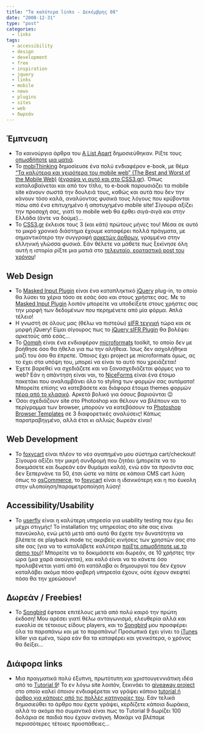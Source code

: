 ```yaml
---
title: "Τα καλύτερα links - Δεκέμβρης 08"
date: "2008-12-31"
type: "post"
categories:
  - links
tags:
  - accessibility
  - design
  - development
  - free
  - inspiration
  - jquery
  - links
  - mobile
  - news
  - plugins
  - sites
  - web
  - δωρεάν
---
```


## Έμπνευση

- Τα καινούργια άρθρα του [A List Apart](http://alistapart.com/ "A List Apart") δημοσιεύθηκαν. Ρίξτε τους [οπωσδήποτε](http://alistapart.com/articles/flexiblefueleducatingtheclientonia "Flexible Fuel: Educating the Client on IA") [μια ματιά](http://www.alistapart.com/articles/gettingrealaboutagiledesign "Getting Real About Agile Design").
- To [mobiThinking](http://mobithinking.com/ "mobiThinking site") δημοσίευσε ένα πολύ ενδιαφέρον e-book, με θέμα [“Τα καλύτερα και χειρότερα του mobile web” (The Best and Worst of the Mobile Web)](http://mobithinking.com/white-papers/best-and-worst-of-the-mobile-web "Τα καλύτερα και χειρότερα του mobile web (The Best and Worst of the Mobile Web) e-book") ([έγραψα γι αυτό και στο CSS3.gr](http://css3.gr/blog/post/the-best-and-worst-mobile-sites/ "Tα καλύτερα και χειρότερα sites για mobile συσκευές!")). Όπως καταλαβαίνεται και από τον τίτλο, το e-book παρουσιάζει τα mobile site κάνουν σωστά την δουλειά τους, καθώς και αυτά που δεν την κάνουν τόσο καλά, αναλύοντας φυσικά τους λόγους που κρύβονται πίσω από ένα επιτυχημένο ή αποτυχημένο mobile site! Σίγουρα αξίζει την προσοχή σας, γιατί το mobile web θα έρθει σιγά-σιγά και στην Ελλάδα (άντε να δούμε)&#8230;
- To [CSS3.gr](http://css3.gr/ "CSS3.gr") έκλεισε τους 3 (και κάτι) πρώτους μήνες του! Μέσα σε αυτό το μικρό χρονικό διάστημα έχουμε καταφέρει πολλά πράγματα, με σημαντικότερο την συγγραφή [αρκετών άρθρων](http://css3.gr/articles/ "CSS3.gr articles"), γραμμένα στην ελληνική γλώσσα φυσικά. Εάν θέλετε να μάθετε πως ξεκίνησε όλη αυτή η ιστορία ρίξτε μια ματιά στο [τελευταίο, εορταστικό post του χρόνου](http://css3.gr/blog/post/css3gr-2008/ "Το CSS3.gr μέσα στο 2008")!

## Web Design

- Το [Masked Input Plugin](http://digitalbush.com/projects/masked-input-plugin/ "Masked Input jQuery Plugin") είναι ένα καταπληκτικό [jQuery](http://jquery.com/ "jQuery library") plug-in, το οποίο θα λύσει τα χέρια τόσο σε εσάς όσο και στους χρήστες σας. Με το [Masked Input Plugin](http://digitalbush.com/projects/masked-input-plugin/ "Masked Input jQuery Plugin") λοιπόν μπορείτε να υποδείξετε στους χρήστες σας την μορφή των δεδομένων που περημένετε από μία φόρμα. Απλά τέλειο!
- Η γνωστή σε όλους μας (θέλω να πιστεύω) [sIFR τεχνική](http://www.mikeindustries.com/blog/sifr/ "sIFR 2.0: Rich Accessible Typography for the Masses") τώρα και σε μορφή jQuery! Είμαι σίγουρος πως τo [jQuery sIFR Plugin](http://jquery.thewikies.com/sifr/ "jQuery Sifr Plugin") θα βολέψει αρκετούς από εσάς&#8230;
- Το [Oomph](http://www.codeplex.com/Oomph "Oomph: A Microformat Toolkit") είναι ένα ενδιαφέρον [microformats](http://microformats.org/ "Microformats.org") toolkit, το οποίο δεν με βοήθησε όσο θα ήθελα για πω την αλήθεια. Ίσως δεν ασχολήθηκα μαζί του όσο θα έπρεπε. Όποιος έχει project με microformats όμως, ας το έχει στα υπόψη του, μπορεί να είναι το αυτό που χρειάζεται!
- Έχετε βαρεθεί να σχεδιάζετε και να ξανασχεδιάζεται φόρμες για το web? Εάν η απάντηση είναι ναι, το [NiceForms](http://www.emblematiq.com/projects/niceforms/ "NiceForms") είναι ένα έτοιμο πακετάκι που αναλαμβάνει όλο το styling των φορμών σας αυτόματα! Μπορείτε επίσης να κατεβάσετε και διάφορα έτοιμα themes φορμών [πέρα από το κλασικό](http://www.emblematiq.com/projects/niceforms/download/ "Download NiceForms"). Αρκετά βολικό για όσους βαριούνται 😉
- Όσοι σχεδιάζουν site στο Photoshop και θέλουν να βλέπουν και το περίγραμμα των browser, μπορούν να κατεβάσουν τα [Photoshop Browser Templates](http://piksels.com/photoshop-browser-templates/ "Downloads Photoshop browser templates") σε 3 διαφορετικές αναλύσεις! Κάπως παρατραβηγμένο, αλλά έτσι κι αλλιώς δωρεάν είναι!

## Web Development

- Το [foxycart](http://www.foxycart.com/ "foxycart site") είναι πλέον το νέο αγαπημένο μου σύστημα cart/checkout! Σίγουρα αξίζει την μικρή συνδρομή που ζητάει (μπορείτε να το δοκιμάσετε και δωρεάν εάν θυμάμαι καλά), ενώ εάν τα προιόντα σας δεν ξεπερνάνε τα 50, έτσι ώστε να πάτε σε κάποια CMS cart λύση όπως το [osCommerce](http://www.oscommerce.com/ "osCommerce site"), το [foxycart](http://www.foxycart.com/ "foxycart site") είναι η ιδανικότερη και η πιο έυκολη στην υλοποίηση/παραμετροποίηση λύση!

## Accessibility/Usability

- Το [userfly](http://www.userfly.com/ "userfly") είναι η καλύτερη υπηρεσία για usability testing που έχω δει μέχρι στιγμής! Το installation της υπηρεσίας στο site σας είναι πανεύκολο, ενώ μετά μετά από αυτό θα έχετε την δυνατότητα να βλέπετε σε playback mode τις ακριβείς κινήσεις των χρηστών σας στο site σας (για να το καταλάβετε καλύτερα [παίξτε οπωσδήποτε με το demo του](http://www.userfly.com/demo "userfly demo"))! Μπορείτε να το δοκιμάσετε και δωρεάν, σε 10 χρήστες την ώρα (μια χαρά ακούγεται), και καλό είναι να το κάνετε όσο προλαβένεται γιατί από ότι κατάλαβα οι δημιουργοί του δεν έχουν καταλάβει ακόμα πόσο φοβερή υπηρεσία έχουν, ούτε έχουν σκεφτεί πόσο θα την χρεώσουν!

## Δωρεάν / Freebies!

- To [Songbird](http://getsongbird.com/ "Songbird") έφτασε επιτέλους μετά από πολύ καιρό την πρώτη έκδοση! Μου αρέσει γιατί θέλω ανταγωνισμό, ελευθερία αλλά και ευκολία σε τέτοιους είδους players, και το [Songbird](http://getsongbird.com/ "Songbird") μου προσφέρει όλα τα παραπάνω και με το παραπάνω! Προσωπικά έχει γίνει το [iTunes](http://www.apple.com/itunes/ "Apple's iTunes") killer για εμένα, τώρα εάν θα τα καταφέρει και γενικότερα, ο χρόνος θα δείξει&#8230;

## Διάφορα links

- Μια πραγματικά πολύ έξυπνη, πρωτότυπη και χριστουγεννιάτικη ιδέα από το [Τutorial 9](http://www.tutorial9.net/ "Tutorial9.net")! Το εν λόγω site λοιπόν, ξεκινάει το [giveaway project](http://www.tutorial9.net/give/index.html "Tutorial9.net Give Away Project") στο οποίο καλεί όποιον ενδιαφέρεται να γράψει κάποιο [tutorial ή άρθρο για κάποιες από τις πολλές κατηγορίες του](http://www.tutorial9.net/give/how-to-enter.html "Tutorial9.net Give Away Project - How to enter"). Εάν τελικά δημοσιεύθει το άρθρο που έχετε γράψει, κερδίζετε κάποια δωράκια, αλλά το ακόμα πιο συμαντικό είναι πως το Τutorial 9 δωρίζει 100 δολάρια σε παιδιά που έχουν ανάγκη. Μακάρι να βλέπαμε περισσότερες τέτοιες προσπάθειες&#8230;
